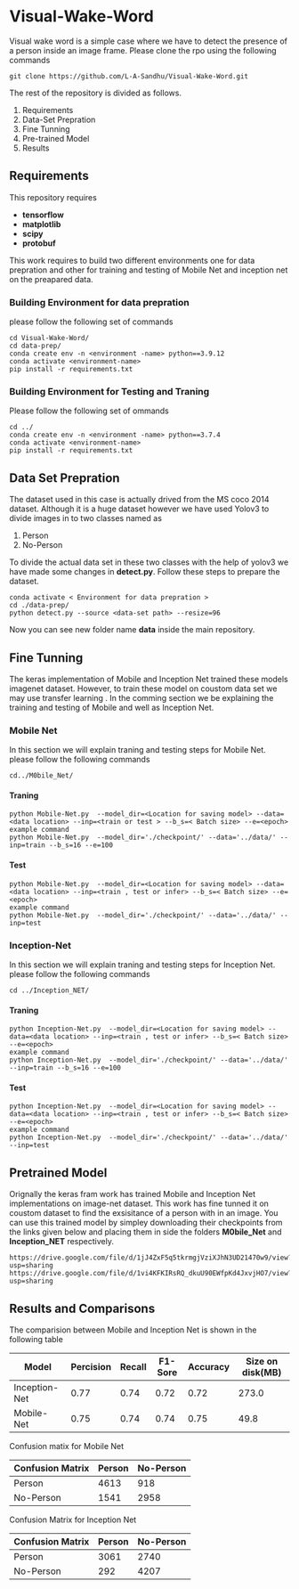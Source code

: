 # Visual-Wake-Word
Visual wake word is a simple case where we have to detect the presence of a person inside an image frame. Please clone the rpo using the following commands 
```
git clone https://github.com/L-A-Sandhu/Visual-Wake-Word.git
```
The rest of the repository is divided as follows.
  1. Requirements
  2. Data-Set Prepration 
  3. Fine Tunning 
  4. Pre-trained Model
  5. Results 

## Requirements 
This repository requires 
* **tensorflow**
* **matplotlib**
* **scipy**
* **protobuf**


This work requires to build two different environments one for data prepration and other for training and testing of Mobile Net and inception net on the preapared data. 
### Building Environment for data prepration 
please follow the following set of commands 
```
cd Visual-Wake-Word/
cd data-prep/
conda create env -n <environment -name> python==3.9.12
conda activate <environment-name>
pip install -r requirements.txt
```
### Building Environment for Testing and Traning 
Please follow the following set of ommands 
```
cd ../
conda create env -n <environment -name> python==3.7.4
conda activate <environment-name>
pip install -r requirements.txt

```
## Data Set Prepration 
 The dataset used in this case is actually drived from the MS coco 2014 dataset. Although it is a huge dataset  however we have used Yolov3 to divide images in to two classes named as 
 1. Person 
 2. No-Person

To divide the actual data set in these two classes with the help of yolov3 we have made some changes in **detect.py**. Follow these steps to prepare the dataset.
```
conda activate < Environment for data prepration >
cd ./data-prep/
python detect.py --source <data-set path> --resize=96

```
Now you can see new folder name **data** inside the main repository.
## Fine Tunning 
The keras implementation of Mobile and Inception Net trained these models imagenet dataset. However, to train these model on coustom data set we may use transfer learning . In the comming section we be explaining the training and testing of Mobile and well as Inception Net.
### Mobile Net
In this section we will explain traning and testing steps for Mobile Net. please follow the following commands 
```
cd../M0bile_Net/
```
#### Traning 
```
python Mobile-Net.py  --model_dir=<Location for saving model> --data=<data location> --inp=<train or test > --b_s=< Batch size> --e=<epoch>
example command 
python Mobile-Net.py  --model_dir='./checkpoint/' --data='../data/' --inp=train --b_s=16 --e=100
```
#### Test 
```
python Mobile-Net.py  --model_dir=<Location for saving model> --data=<data location> --inp=<train , test or infer> --b_s=< Batch size> --e=<epoch>
example command 
python Mobile-Net.py  --model_dir='./checkpoint/' --data='../data/' --inp=test
````

### Inception-Net
In this section we will explain traning and testing steps for Inception Net. please follow the following commands 
```
cd ../Inception_NET/
```
#### Traning 
```
python Inception-Net.py  --model_dir=<Location for saving model> --data=<data location> --inp=<train , test or infer> --b_s=< Batch size> --e=<epoch>
example command 
python Inception-Net.py  --model_dir='./checkpoint/' --data='../data/' --inp=train --b_s=16 --e=100
```
#### Test 
```
python Inception-Net.py  --model_dir=<Location for saving model> --data=<data location> --inp=<train , test or infer> --b_s=< Batch size> --e=<epoch>
example command 
python Inception-Net.py  --model_dir='./checkpoint/' --data='../data/' --inp=test 

```

## Pretrained Model
Orignally the keras fram work has trained Mobile and Inception Net implementations on image-net dataset. This work has fine tunned it on coustom dataset to find the exsisitance of a person with in an image. You can use this trained model by simpley downloading their checkpoints from the links given  below and placing them in side the folders **M0bile_Net** and **Inception_NET** respectively. 
```
https://drive.google.com/file/d/1jJ4ZxF5q5tkrmgjVziXJhN3UD21470w9/view?usp=sharing
https://drive.google.com/file/d/1vi4KFKIRsRQ_dkuU90EWfpKd4JxvjHO7/view?usp=sharing

```


## Results and Comparisons 
The comparision between Mobile and Inception Net is shown in the following table 

| Model         | Percision | Recall | F1-Sore | Accuracy | Size on disk(MB) |
|---------------|-----------|--------|---------|----------|------------------|
| Inception-Net | 0.77      | 0.74   | 0.72    | 0.72     | 273.0            |
| Mobile-Net    | 0.75      | 0.74   | 0.74    | 0.75     | 49.8             |

Confusion matix for Mobile Net 

| Confusion Matrix  | Person | No-Person |
|-------------------|--------|-----------|
| Person            | 4613   | 918       |
| No-Person         | 1541   | 2958      |



Confusion Matrix for Inception Net 

| Confusion Matrix  | Person | No-Person |
|-------------------|--------|-----------|
| Person            | 3061   | 2740      |
| No-Person         | 292    | 4207      |


